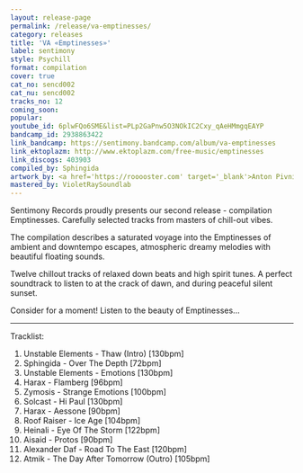 ```yaml
---
layout: release-page
permalink: /release/va-emptinesses/
category: releases
title: 'VA «Emptinesses»'
label: sentimony
style: Psychill
format: compilation
cover: true
cat_no: sencd002
cat_nu: sencd002
tracks_no: 12
coming_soon: 
popular: 
youtube_id: 6plwFQo6SME&list=PLp2GaPnw5O3NOkIC2Cxy_qAeHMmgqEAYP
bandcamp_id: 2938863422
link_bandcamp: https://sentimony.bandcamp.com/album/va-emptinesses
link_ektoplazm: http://www.ektoplazm.com/free-music/emptinesses
link_discogs: 403903
compiled_by: Sphingida
artwork_by: <a href='https://rooooster.com' target='_blank'>Anton Pivniuk</a>
mastered_by: VioletRaySoundlab
---
```


Sentimony Records proudly presents our second release - compilation Emptinesses. Carefully selected tracks from masters of chill-out vibes.

The compilation describes a saturated voyage into the Emptinesses of ambient and downtempo escapes, atmospheric dreamy melodies with beautiful floating sounds.

Twelve chillout tracks of relaxed down beats and high spirit tunes. A perfect soundtrack to listen to at the crack of dawn, and during peaceful silent sunset.

Consider for a moment! Listen to the beauty of Emptinesses...

---
Tracklist:

01. Unstable Elements - Thaw (Intro) [130bpm]
02. Sphingida - Over The Depth [72bpm]
03. Unstable Elements - Emotions [130bpm]
04. Harax - Flamberg [96bpm]
05. Zymosis - Strange Emotions [100bpm]
06. Solcast - Hi Paul [130bpm]
07. Harax - Aessone [90bpm]
08. Roof Raiser - Ice Age [104bpm]
09. Heinali - Eye Of The Storm [122bpm]
10. Aisaid - Protos [90bpm]
11. Alexander Daf - Road To The East [120bpm]
12. Atmik - The Day After Tomorrow (Outro) [105bpm]
